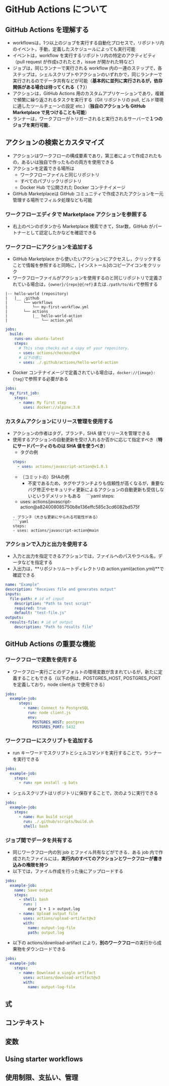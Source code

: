 # GitHub Actions について

## GitHub Actions を理解する
- workflowsは，1つ以上のジョブを実行する自動化プロセスで，リポジトリ内のイベント，手動，定義したスケジュールによっても実行可能
- イベントは，workflow を実行するリポジトリ内の特定のアクティビティ（pull request が作成sされたとき，issue が開かれた特など）
- ジョブは，同じランナーで実行される workflow 内の一連のステップで，各ステップは，シェルスクリプトやアクションのいずれかで，同じランナーで実行されるのでデータ共有などが可能（**基本的に並列に実行されるが，依存関係がある場合は待ってくれる（？）**）
- アクションは，GitHub Actions 用のカスタムアプリケーションであり，複雑で頻繁に繰り返されるタスクを実行する（Git リポジトリの pull, ビルド環境に適したツールチェーンの設定 etc.）（**独自のアクションも GitHub Marketplace で見つけることも可能**）
- ランナーは，ワークフローがトリガーされると実行されるサーバーで**１つのジョブを実行可能．**

## アクションの検索とカスタマイズ
- アクションはワークフローの構成要素であり，第三者によって作成されたもの，あるいは独自で作ったものの両方を使用できる
- アクションを定義できる場所は
  - ワークフローファイルと同じリポジトリ
  - すべてのパブリックリポジトリ
  - Docker Hub で公開された Docker コンテナイメージ
- GitHub Marketplaceは GitHub コミュニティで作成されたアクションを一元管理する場所でフィルタ処理なども可能
### ワークフローエディタで Marketplace アクションを参照する
  - 右上のペンのボタンから Marketplace 検索できて，Star数，GitHub がパートナーとして認定したかなどを確認できる

### ワークフローにアクションを追加する
- GitHub Marketplace から使いたいアクションにアクセスし，クリックすることで情報を参照すると同時に，[インストール]のコピーアイコンをクリック
- ワークフローファイルがアクションを使用するのと同じリポジトリで定義されている場合は，`{owner}/{repo}@{ref}`または`./path/to/dir`で参照する
```
|-- hello-world (repository)
|   |__ .github
|       └── workflows
|           └── my-first-workflow.yml
|       └── actions
|           |__ hello-world-action
|               └── action.yml
```
```yaml
jobs:
  build:
    runs-on: ubuntu-latest
    steps:
      # This step checks out a copy of your repository.
      - uses: actions/checkout@v4
      # 以下の感じ
      - uses: ./.github/actions/hello-world-action
```
- Docker コンテナイメージで定義されている場合は，`docker://{image}:{tag}`で参照する必要がある
```yaml
jobs:
  my_first_job:
    steps:
      - name: My first step
        uses: docker://alpine:3.8
```
### カスタムアクションにリリース管理を使用する
- アクションの作者はタグ，ブランチ，SHA 値でリリースを管理できる
- 使用するアクションの自動更新を受け入れるか否かに応じて指定すべき（**特にサードパーティのものは SHA 値を使うべき**）
  - タグの例
  ```yaml
  steps:
    - uses: actions/javascript-action@v1.0.1
  ```
  - （コミットの）SHAの例
    - 不変であるため，タグやブランチよりも信頼性が高くなるが，重要なバグ修正やセキュリティ更新によるアクションの自動更新も受信しないというデメリットもある
　```yaml
  steps:
  - uses: actions/javascript-action@a824008085750b8e136effc585c3cd6082bd575f
  ```
  - ブランチ（大きな更新にやられる可能性がある）
  ```yaml
  steps:
  - uses: actions/javascript-action@main
  ```
### アクションで入力と出力を使用する
- 入力と出力を指定できるアクションでは，ファイルへのパスやラベル名，データなどを指定する
- 入出力は，**リポジトリルートディレクトリの action.yaml(action.yml)**で確認できる
```yaml
name: "Example"
description: "Receives file and generates output"
inputs:
  file-path: # id of input
    description: "Path to test script"
    required: true
    default: "test-file.js"
outputs:
  results-file: # id of output
    description: "Path to results file"
```

## GitHub Actions の重要な機能
### ワークフローで変数を使用する
- ワークフロー実行ごとのデフォルトの環境変数が含まれているが，新たに定義することもできる（以下の例は，POSTGRES_HOST, POSTGRES_PORTを定義しており，node client.js で使用できる）
```yaml
jobs:
  example-job:
      steps:
        - name: Connect to PostgreSQL
          run: node client.js
          env:
            POSTGRES_HOST: postgres
            POSTGRES_PORT: 5432
```
### ワークフローにスクリプトを追加する
- run キーワードでスクリプトとシェルコマンドを実行することで，ランナーを実行できる
```yaml
jobs:
  example-job:
    steps:
      - run: npm install -g bats
```
- シェルスクリプトはリポジトリに保存することで，次のように実行できる
```yaml
jobs:
  example-job:
    steps:
      - name: Run build script
        run: ./.github/scripts/build.sh
        shell: bash
```

### ジョブ間でデータを共有する
- 同じワークフロー内の別 job とファイル共有などができる．ある job 内で作成されたファイルには，**実行内のすべてのアクションとワークフローが書き込みの権限を持つ**
- 以下では，ファイル作成を行った後にアップロードする
```yaml
jobs:
  example-job:
    name: Save output
    steps:
      - shell: bash
        run: |
          expr 1 + 1 > output.log
      - name: Upload output file
        uses: actions/upload-artifact@v3
        with:
          name: output-log-file
          path: output.log
```
- 以下の actions/download-artifact により，**別のワークフロー**の実行から成果物をダウンロードできる
```yaml
jobs:
  example-job:
    steps:
      - name: Download a single artifact
        uses: actions/download-artifact@v3
        with:
          name: output-log-file
```
## 式

## コンテキスト

## 変数

## Using starter workflows

## 使用制限、支払い、管理
